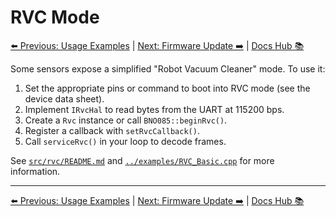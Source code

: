 # RVC Mode

[⬅️ Previous: Usage Examples](Examples.md) | [Next: Firmware Update ➡️](FirmwareUpdate.md) | [Docs Hub 📚](README.md)

Some sensors expose a simplified "Robot Vacuum Cleaner" mode. To use it:

1. Set the appropriate pins or command to boot into RVC mode (see the device data sheet).
2. Implement `IRvcHal` to read bytes from the UART at 115200 bps.
3. Create a `Rvc` instance or call `BNO085::beginRvc()`.
4. Register a callback with `setRvcCallback()`.
5. Call `serviceRvc()` in your loop to decode frames.

See [`src/rvc/README.md`](../src/rvc/README.md) and [`../examples/RVC_Basic.cpp`](../examples/RVC_Basic.cpp) for more information.

---

[⬅️ Previous: Usage Examples](Examples.md) | [Next: Firmware Update ➡️](FirmwareUpdate.md) | [Docs Hub 📚](README.md)
